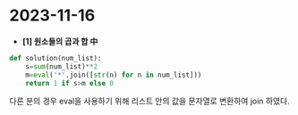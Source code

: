 # 2023-11-16
* <b>[1] 원소들의 곱과 합 中</b>
```python
def solution(num_list):
    s=sum(num_list)**2
    m=eval('*'.join([str(n) for n in num_list]))
    return 1 if s>m else 0
```
다른 분의 경우 eval을 사용하기 위해 리스트 안의 값을 문자열로 변환하여 join 하였다.
